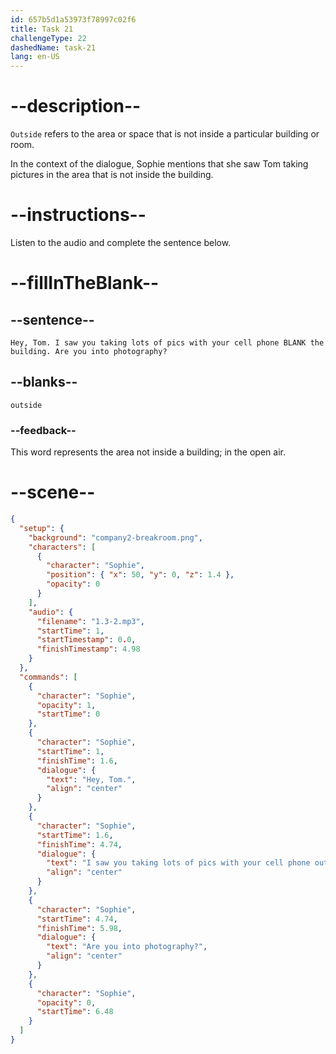 ```yaml
---
id: 657b5d1a53973f78997c02f6
title: Task 21
challengeType: 22
dashedName: task-21
lang: en-US
---
```


<!-- (audio) Sophie: Hey, Tom. I saw you taking lots of pics with your cell phone outside the building. Are you into photography? -->

# --description--

`Outside` refers to the area or space that is not inside a particular building or room.

In the context of the dialogue, Sophie mentions that she saw Tom taking pictures in the area that is not inside the building.

# --instructions--

Listen to the audio and complete the sentence below.

# --fillInTheBlank--

## --sentence--

`Hey, Tom. I saw you taking lots of pics with your cell phone BLANK the building. Are you into photography?`

## --blanks--

`outside`

### --feedback--

This word represents the area not inside a building; in the open air.

# --scene--

```json
{
  "setup": {
    "background": "company2-breakroom.png",
    "characters": [
      {
        "character": "Sophie",
        "position": { "x": 50, "y": 0, "z": 1.4 },
        "opacity": 0
      }
    ],
    "audio": {
      "filename": "1.3-2.mp3",
      "startTime": 1,
      "startTimestamp": 0.0,
      "finishTimestamp": 4.98
    }
  },
  "commands": [
    {
      "character": "Sophie",
      "opacity": 1,
      "startTime": 0
    },
    {
      "character": "Sophie",
      "startTime": 1,
      "finishTime": 1.6,
      "dialogue": {
        "text": "Hey, Tom.",
        "align": "center"
      }
    },
    {
      "character": "Sophie",
      "startTime": 1.6,
      "finishTime": 4.74,
      "dialogue": {
        "text": "I saw you taking lots of pics with your cell phone outside the building.",
        "align": "center"
      }
    },
    {
      "character": "Sophie",
      "startTime": 4.74,
      "finishTime": 5.98,
      "dialogue": {
        "text": "Are you into photography?",
        "align": "center"
      }
    },
    {
      "character": "Sophie",
      "opacity": 0,
      "startTime": 6.48
    }
  ]
}
```
